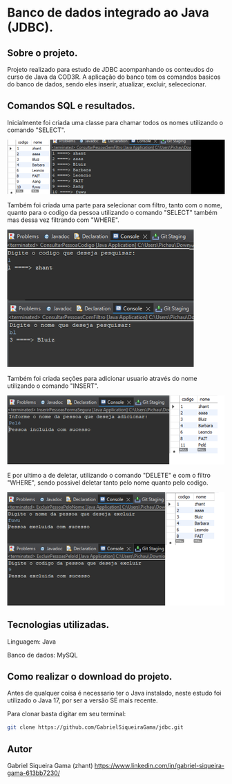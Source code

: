 # Banco de dados integrado ao Java (JDBC).

## Sobre o projeto.

Projeto realizado para estudo de JDBC acompanhando os conteudos do curso de Java da COD3R.
A aplicação do banco tem os comandos basicos do banco de dados, sendo eles inserir, atualizar, excluir, selececionar. 

## Comandos SQL e resultados.
Inicialmente foi criada uma classe para chamar todos os nomes utilizando o comando "SELECT".

![imagem select](https://github.com/GabrielSiqueiraGama/jdbc/blob/main/Pasta%20JDBC/Select%20all.png)

Também foi criada uma parte para selecionar com filtro, tanto com o nome, quanto para o codigo da pessoa utilizando o comando "SELECT" também mas dessa vez filtrando com "WHERE".

![imagem select where](https://github.com/GabrielSiqueiraGama/jdbc/blob/main/Pasta%20JDBC/select%20filtro.png)

Também foi criada seções para adicionar usuario através do nome utilizando o comando "INSERT".

![imagem insert](https://github.com/GabrielSiqueiraGama/jdbc/blob/main/Pasta%20JDBC/Adicionar.png)

E por ultimo a de deletar, utilizando o comando "DELETE" e com o filtro "WHERE", sendo possivel deletar tanto pelo nome quanto pelo codigo. 

![imagem deletar](https://github.com/GabrielSiqueiraGama/jdbc/blob/main/Pasta%20JDBC/Delete%20filtro.png)

## Tecnologias utilizadas.
  Linguagem: Java
  
  Banco de dados: MySQL

## Como realizar o download do projeto. 
Antes de qualquer coisa é necessario ter o Java instalado, neste estudo foi utilizado o Java 17, por ser a versão SE mais recente. 

Para clonar basta digitar em seu terminal:
```bash
git clone https://github.com/GabrielSiqueiraGama/jdbc.git
```
## Autor
Gabriel Siqueira Gama (zhant)
https://www.linkedin.com/in/gabriel-siqueira-gama-613bb7230/
